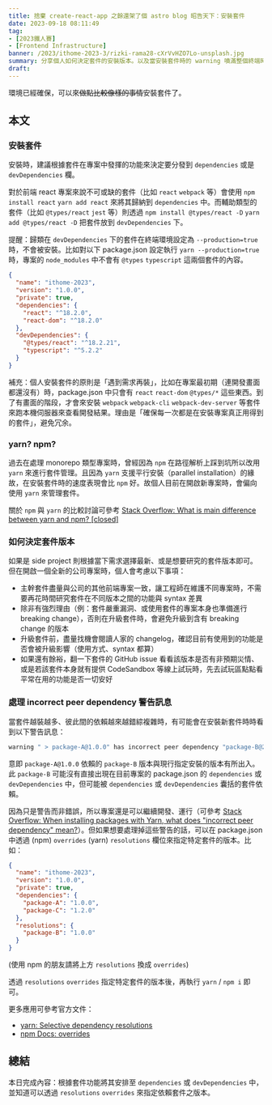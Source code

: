 ```yaml
---
title: 捨棄 create-react-app 之餘還架了個 astro blog 昭告天下：安裝套件
date: 2023-09-18 08:11:49
tag:
- [2023鐵人賽]
- [Frontend Infrastructure]
banner: /2023/ithome-2023-3/rizki-rama28-cXrVvHZO7Lo-unsplash.jpg
summary: 分享個人如何決定套件的安裝版本。以及當安裝套件時的 warning 噴滿整個終端時，除了無視、還可以透過 overrides/resolutions 來嘗試解決掉這些警告。
draft:
---
```


環境已經確保，可以來~~做點比較像樣的事情~~安裝套件了。

## 本文

### 安裝套件

安裝時，建議根據套件在專案中發揮的功能來決定要分發到 `dependencies` 或是 `devDependencies` 欄。

對於前端 react 專案來說不可或缺的套件（比如 `react` `webpack` 等）會使用 `npm install react` `yarn add react` 來將其歸納到 `dependencies` 中。而輔助類型的套件（比如 `@types/react` `jest` 等）則透過 `npm install @types/react -D` `yarn add @types/react -D` 把套件放到 `devDependencies` 下。

提醒：歸類在 `devDependencies` 下的套件在終端環境設定為 `--production=true` 時，不會被安裝。比如對以下 package.json 設定執行 `yarn --production=true` 時，專案的 `node_modules` 中不會有 `@types` `typescript` 這兩個套件的內容。

```json
{
  "name": "ithome-2023",
  "version": "1.0.0",
  "private": true,
  "dependencies": {
    "react": "^18.2.0",
    "react-dom": "^18.2.0"
  },
  "devDependencies": {
    "@types/react": "^18.2.21",
    "typescript": "^5.2.2"
  }
}
```

補充：個人安裝套件的原則是「遇到需求再裝」，比如在專案最初期（連開發畫面都還沒有）時，package.json 中只會有 `react` `react-dom` `@types/*` 這些東西。到了有畫面的階段，才會來安裝 `webpack` `webpack-cli` `webpack-dev-server` 等套件來跑本機伺服器來查看開發結果。理由是「確保每一次都是在安裝專案真正用得到的套件」，避免冗余。

### yarn? npm?

過去在處理 monorepo 類型專案時，曾經因為 `npm` 在路徑解析上踩到坑所以改用 `yarn` 來進行套件管理。且因為 `yarn` 支援平行安裝（parallel installation）的緣故，在安裝套件時的速度表現會比 `npm` 好。故個人目前在開啟新專案時，會偏向使用 `yarn` 來管理套件。

關於 `npm` 與 `yarn` 的比較討論可參考 [Stack Overflow: What is main difference between yarn and npm? [closed]](https://stackoverflow.com/questions/50278553/what-is-main-difference-between-yarn-and-npm)

### 如何決定套件版本

如果是 side project 則根據當下需求選擇最新、或是想要研究的套件版本即可。但在開啟一個全新的公司專案時，個人會考慮以下事項：

- 主幹套件盡量與公司的其他前端專案一致，讓工程師在維護不同專案時，不需要再花時間研究套件在不同版本之間的功能與 syntax 差異
- 除非有強烈理由（例：套件嚴重漏洞、或使用套件的專案本身也準備進行 breaking change），否則在升級套件時，會避免升級到含有 breaking change 的版本
- 升級套件前，盡量找機會閱讀人家的 changelog，確認目前有使用到的功能是否會被升級影響（使用方式、syntax 都算）
- 如果還有餘裕，翻一下套件的 GitHub issue 看看該版本是否有非預期災情、或是若該套件本身就有提供 CodeSandbox 等線上試玩時，先去試玩區點點看平常在用的功能是否一切安好

### 處理 incorrect peer dependency 警告訊息

當套件越裝越多、彼此間的依賴越來越錯綜複雜時，有可能會在安裝新套件時時看到以下警告訊息：

```bash
warning " > package-A@1.0.0" has incorrect peer dependency "package-B@2.0.0".
```

意即 `package-A@1.0.0` 依賴的 `package-B` 版本與現行指定安裝的版本有所出入。此 `package-B` 可能沒有直接出現在目前專案的 package.json 的 `dependencies` 或 `devDependencies` 中，但可能被 `dependencies` 或 `devDependencies` 囊括的套件依賴。

因為只是警告而非錯誤，所以專案還是可以繼續開發、運行（可參考 [Stack Overflow: When installing packages with Yarn, what does "incorrect peer dependency" mean?](https://stackoverflow.com/questions/42361942/when-installing-packages-with-yarn-what-does-incorrect-peer-dependency-mean)）。但如果想要處理掉這些警告的話，可以在 package.json 中透過 (npm) `overrides` (yarn) `resolutions` 欄位來指定特定套件的版本。比如：

```json
{
  "name": "ithome-2023",
  "version": "1.0.0",
  "private": true,
  "dependencies": {
    "package-A": "1.0.0",
    "package-C": "1.2.0"
  },
  "resolutions": {
    "package-B": "1.0.0"
  }
}
```

(使用 npm 的朋友請將上方 `resolutions` 換成 `overrides`)

透過 `resolutions` `overrides` 指定特定套件的版本後，再執行 `yarn` / `npm i` 即可。

更多應用可參考官方文件：

- [yarn: Selective dependency resolutions](https://classic.yarnpkg.com/lang/en/docs/selective-version-resolutions/)
- [npm Docs: overrides](https://docs.npmjs.com/cli/v9/configuring-npm/package-json?v=true#overrides)

## 總結

本日完成內容：根據套件功能將其安排至 `dependencies` 或 `devDependencies` 中，並知道可以透過 `resolutions` `overrides` 來指定依賴套件之版本。
